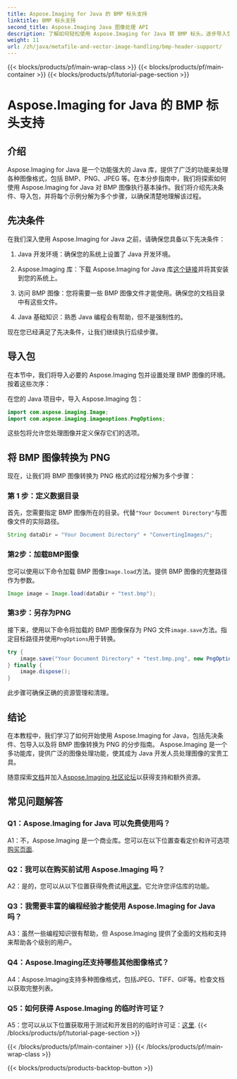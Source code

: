```yaml
---
title: Aspose.Imaging for Java 的 BMP 标头支持
linktitle: BMP 标头支持
second_title: Aspose.Imaging Java 图像处理 API
description: 了解如何轻松使用 Aspose.Imaging for Java 转 BMP 标头。逐步导入包、加载图像并以不同格式保存。
weight: 11
url: /zh/java/metafile-and-vector-image-handling/bmp-header-support/
---
```


{{< blocks/products/pf/main-wrap-class >}}
{{< blocks/products/pf/main-container >}}
{{< blocks/products/pf/tutorial-page-section >}}

# Aspose.Imaging for Java 的 BMP 标头支持

## 介绍

Aspose.Imaging for Java 是一个功能强大的 Java 库，提供了广泛的功能来处理各种图像格式，包括 BMP、PNG、JPEG 等。在本分步指南中，我们将探索如何使用 Aspose.Imaging for Java 对 BMP 图像执行基本操作。我们将介绍先决条件、导入包，并将每个示例分解为多个步骤，以确保清楚地理解该过程。

## 先决条件

在我们深入使用 Aspose.Imaging for Java 之前，请确保您具备以下先决条件：

1. Java 开发环境：确保您的系统上设置了 Java 开发环境。

2.  Aspose.Imaging 库：下载 Aspose.Imaging for Java 库[这个链接](https://releases.aspose.com/imaging/java/)并将其安装到您的系统上。

3. 访问 BMP 图像：您将需要一些 BMP 图像文件才能使用。确保您的文档目录中有这些文件。

4. Java 基础知识：熟悉 Java 编程会有帮助，但不是强制性的。

现在您已经满足了先决条件，让我们继续执行后续步骤。

## 导入包

在本节中，我们将导入必要的 Aspose.Imaging 包并设置处理 BMP 图像的环境。按着这些次序：

在您的 Java 项目中，导入 Aspose.Imaging 包：

```java
import com.aspose.imaging.Image;
import com.aspose.imaging.imageoptions.PngOptions;
```

这些包将允许您处理图像并定义保存它们的选项。

## 将 BMP 图像转换为 PNG

现在，让我们将 BMP 图像转换为 PNG 格式的过程分解为多个步骤：

### 第 1 步：定义数据目录

首先，您需要指定 BMP 图像所在的目录。代替`"Your Document Directory"`与图像文件的实际路径。

```java
String dataDir = "Your Document Directory" + "ConvertingImages/";
```

### 第2步：加载BMP图像

您可以使用以下命令加载 BMP 图像`Image.load`方法。提供 BMP 图像的完整路径作为参数。

```java
Image image = Image.load(dataDir + "test.bmp");
```

### 第3步：另存为PNG

接下来，使用以下命令将加载的 BMP 图像保存为 PNG 文件`image.save`方法。指定目标路径并使用`PngOptions`用于转换。

```java
try {
    image.save("Your Document Directory" + "test.bmp.png", new PngOptions());
} finally {
    image.dispose();
}
```

此步骤可确保正确的资源管理和清理。

## 结论

在本教程中，我们学习了如何开始使用 Aspose.Imaging for Java，包括先决条件、包导入以及将 BMP 图像转换为 PNG 的分步指南。 Aspose.Imaging 是一个多功能库，提供广泛的图像处理功能，使其成为 Java 开发人员处理图像的宝贵工具。

随意探索[文档](https://reference.aspose.com/imaging/java/)并加入[Aspose.Imaging 社区论坛](https://forum.aspose.com/)以获得支持和额外资源。

## 常见问题解答

### Q1：Aspose.Imaging for Java 可以免费使用吗？

 A1：不，Aspose.Imaging 是一个商业库。您可以在以下位置查看定价和许可选项[购买页面](https://purchase.aspose.com/buy).

### Q2：我可以在购买前试用 Aspose.Imaging 吗？

A2：是的，您可以从以下位置获得免费试用[这里](https://releases.aspose.com/)。它允许您评估库的功能。

### Q3：我需要丰富的编程经验才能使用 Aspose.Imaging for Java 吗？

A3：虽然一些编程知识很有帮助，但 Aspose.Imaging 提供了全面的文档和支持来帮助各个级别的用户。

### Q4：Aspose.Imaging还支持哪些其他图像格式？

A4：Aspose.Imaging支持多种图像格式，包括JPEG、TIFF、GIF等。检查文档以获取完整列表。

### Q5：如何获得 Aspose.Imaging 的临时许可证？

 A5：您可以从以下位置获取用于测试和开发目的的临时许可证：[这里](https://purchase.aspose.com/temporary-license/).
{{< /blocks/products/pf/tutorial-page-section >}}

{{< /blocks/products/pf/main-container >}}
{{< /blocks/products/pf/main-wrap-class >}}

{{< blocks/products/products-backtop-button >}}
